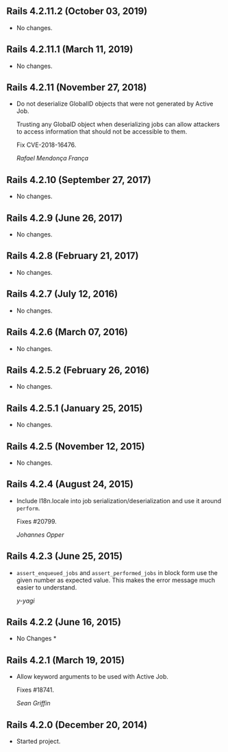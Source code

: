 ## Rails 4.2.11.2 (October 03, 2019) ##

*   No changes.

## Rails 4.2.11.1 (March 11, 2019) ##

*   No changes.


## Rails 4.2.11 (November 27, 2018) ##

*   Do not deserialize GlobalID objects that were not generated by Active Job.

    Trusting any GlobaID object when deserializing jobs can allow attackers to access
    information that should not be accessible to them.

    Fix CVE-2018-16476.

    *Rafael Mendonça França*


## Rails 4.2.10 (September 27, 2017) ##

*   No changes.


## Rails 4.2.9 (June 26, 2017) ##

*   No changes.


## Rails 4.2.8 (February 21, 2017) ##

*   No changes.


## Rails 4.2.7 (July 12, 2016) ##

*   No changes.


## Rails 4.2.6 (March 07, 2016) ##

*   No changes.


## Rails 4.2.5.2 (February 26, 2016) ##

*   No changes.


## Rails 4.2.5.1 (January 25, 2015) ##

*   No changes.


## Rails 4.2.5 (November 12, 2015) ##

*   No changes.


## Rails 4.2.4 (August 24, 2015) ##

*   Include I18n.locale into job serialization/deserialization and use it around
    `perform`.

    Fixes #20799.

    *Johannes Opper*


## Rails 4.2.3 (June 25, 2015) ##

*   `assert_enqueued_jobs` and `assert_performed_jobs` in block form use the
    given number as expected value. This makes the error message much easier to
    understand.

    *y-yagi*


## Rails 4.2.2 (June 16, 2015) ##

* No Changes *


## Rails 4.2.1 (March 19, 2015) ##

*   Allow keyword arguments to be used with Active Job.

    Fixes #18741.

    *Sean Griffin*


## Rails 4.2.0 (December 20, 2014) ##

*  Started project.

